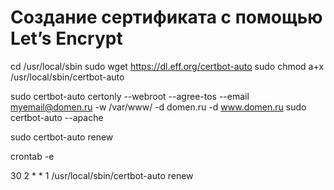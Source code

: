 # Создание сертификата с помощью Let’s Encrypt

<!-- Сначала установим Certbot: -->

cd /usr/local/sbin
sudo wget https://dl.eff.org/certbot-auto
sudo chmod a+x /usr/local/sbin/certbot-auto

<!-- Получим сертификат: -->

sudo certbot-auto certonly --webroot --agree-tos --email myemail@domen.ru -w
/var/www/ -d domen.ru -d www.domen.ru
sudo certbot-auto --apache

<!-- ● --webroot — специальный ключ, повышающий надежность работы Certbot под Nginx;
● --agree-tos — автоматическое согласие с Условиями предоставления услуг (Terms of Services);
● --email myemail@domen.ru — ваш email. Будьте внимательны: его нельзя изменить. Он
потребуется для восстановления доступа к домену и для его продления;
● -w /var/www — указываем корневую директорию сайта;
● -d domen.ru — через ключ -d указываем, для каких доменов запрашиваем сертификат.
Начинать надо c домена второго уровня domen.ru и через такой же ключ указывать
поддомены: например, -d www.domen.ru -d opt.domen.ru.
Команда sudo certbot-auto --apache внесет необходимые изменения в конфигурационные файлы
Apache.

Когда установка SSL-сертификата Apache Ubuntu будет завершена, вы найдете созданные файлы
сертификатов в папке /etc/letsencrypt/live/domen.ru/. В этой папке будет четыре файла:
● cert.pem — ваш сертификат домена;
● chain.pem — сертификат цепочки Let's Encrypt;
● fullchain.pem — cert.pem и chain.pem вместе;
● privkey.pem — секретный ключ вашего сертификата.-->

<!-- Чтобы запустить процесс обновления для всех настроенных доменов, выполните: -->

sudo certbot-auto renew

<!-- Если сертификат был выдан недавно, команда проверит его дату истечения и выдаст сообщение, что
продление пока не требуется. Если вы создали сертификат для нескольких доменов, в выводе будет
показан только основной. Но обновление будет актуально для всех. -->

<!-- Самый простой способ автоматизировать этот процесс — добавить вызов утилиты в планировщик
cron. Для этого выполним команду: -->

crontab -e

<!-- И добавим строку: -->

30 2 \* \* 1 /usr/local/sbin/certbot-auto renew

<!-- Команда обновления будет выполняться каждый понедельник в 2:30. Информация про результат
выполнения будет сохраняться в файл /var/log/le-renewal.log. -->
